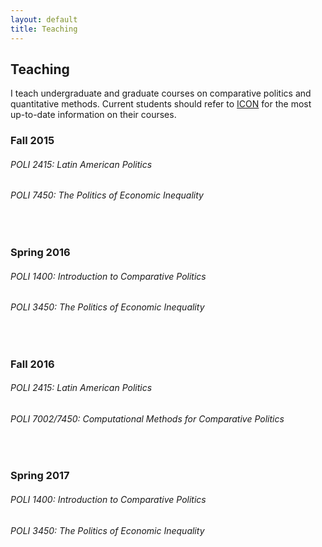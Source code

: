 ```yaml
---
layout: default
title: Teaching
---
```


## Teaching

I teach undergraduate and graduate courses on comparative politics and quantitative methods.  Current students should refer to [ICON]("https://icon.uiowa.edu/") for the most up-to-date information on their courses.

### Fall 2015

###### POLI 2415: Latin American Politics

###### POLI 7450: The Politics of Economic Inequality
<br />

### Spring 2016

###### POLI 1400: Introduction to Comparative Politics

###### POLI 3450: The Politics of Economic Inequality
<br />

### Fall 2016

###### POLI 2415: Latin American Politics

###### POLI 7002/7450: Computational Methods for Comparative Politics
<br />

### Spring 2017

###### POLI 1400: Introduction to Comparative Politics

###### POLI 3450: The Politics of Economic Inequality
<br />
